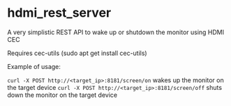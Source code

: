 # hdmi_rest_server
A very simplistic REST API to wake up or shutdown the monitor using HDMI CEC


Requires cec-utils (sudo apt get install cec-utils)


Example of usage:

`curl -X POST http://<target_ip>:8181/screen/on` wakes up the monitor on the target device
`curl -X POST http://<target_ip>:8181/screen/off` shuts down the monitor on the target device